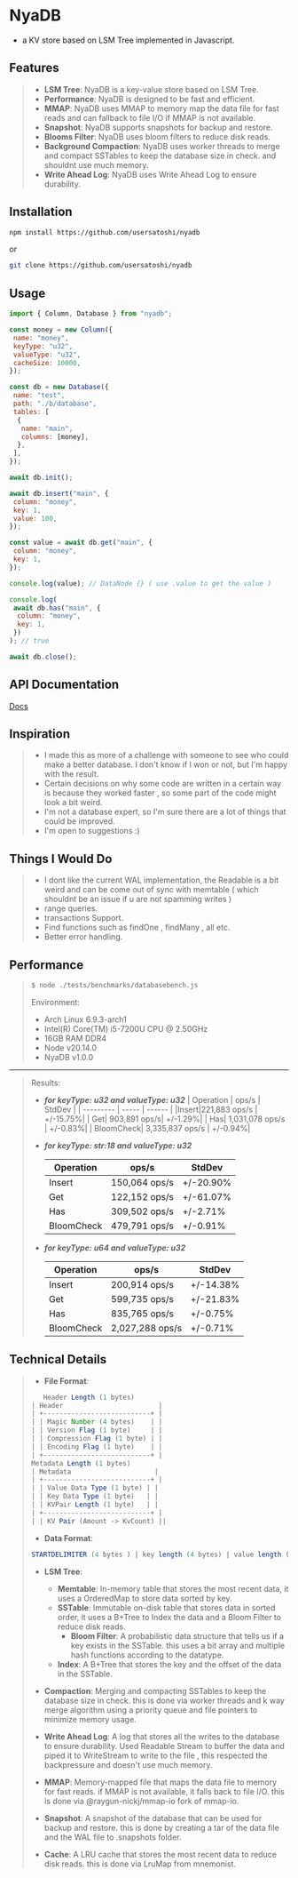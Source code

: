# NyaDB

- a KV store based on LSM Tree implemented in Javascript.

## Features

> - **LSM Tree**: NyaDB is a key-value store based on LSM Tree.
> - **Performance**: NyaDB is designed to be fast and efficient.
> - **MMAP**: NyaDB uses MMAP to memory map the data file for fast reads and can fallback to file I/O if MMAP is not available.
> - **Snapshot**: NyaDB supports snapshots for backup and restore.
> - **Blooms Filter**: NyaDB uses bloom filters to reduce disk reads.
> - **Background Compaction**: NyaDB uses worker threads to merge and compact SSTables to keep the database size in check. and shouldnt use much memory.
> - **Write Ahead Log**: NyaDB uses Write Ahead Log to ensure durability.

## Installation

```bash
npm install https://github.com/usersatoshi/nyadb
```

or

```bash
git clone https://github.com/usersatoshi/nyadb
```

## Usage

```javascript
import { Column, Database } from "nyadb";

const money = new Column({
 name: "money",
 keyType: "u32",
 valueType: "u32",
 cacheSize: 10000,
});

const db = new Database({
 name: "test",
 path: "./b/database",
 tables: [
  {
   name: "main",
   columns: [money],
  },
 ],
});

await db.init();

await db.insert("main", {
 column: "money",
 key: 1,
 value: 100,
});

const value = await db.get("main", {
 column: "money",
 key: 1,
});

console.log(value); // DataNode {} ( use .value to get the value )

console.log(
 await db.has("main", {
  column: "money",
  key: 1,
 })
); // true

await db.close();
```

## API Documentation

[Docs](https://usersatoshi.github.io/nyadb/)

## Inspiration

> - I made this as more of a challenge with someone to see who could make a better database. I don't know if I won or not, but I'm happy with the result.
> - Certain decisions on why some code are written in a certain way is because they worked faster , so some part of the code might look a bit weird.
> - I'm not a database expert, so I'm sure there are a lot of things that could be improved.
> - I'm open to suggestions :)

## Things I Would Do

> - I dont like the current WAL implementation, the Readable is a bit weird and can be come out of sync with memtable ( which shouldnt be an issue if u are not spamming writes )
> - range queries.
> - transactions Support.
> - Find functions such as findOne , findMany , all etc.
> - Better error handling.

## Performance

> ```bash
> $ node ./tests/benchmarks/databasebench.js
> ```
>
> Environment:
>
> - Arch Linux 6.9.3-arch1
> - Intel(R) Core(TM) i5-7200U CPU @ 2.50GHz
> - 16GB RAM DDR4
> - Node v20.14.0
> - NyaDB v1.0.0

---

> Results:
>
> - ***for keyType: u32 and valueType: u32***
>   | Operation | ops/s | StdDev |
>   | --------- | ----- | ------ |
>   |Insert|221,883 ops/s | +/-15.75%|
>   | Get|    903,891 ops/s|  +/-1.29%|
>   | Has|    1,031,078 ops/s | +/-0.83%|
>   | BloomCheck| 3,335,837 ops/s | +/-0.94%|
>
> - ***for keyType: str:18 and valueType: u32***
>
>   | Operation | ops/s | StdDev |
>   | --------- | ----- | ------ |
>   | Insert| 150,064 ops/s | +/-20.90%|
>   | Get| 122,152 ops/s | +/-61.07%|
>   | Has| 309,502 ops/s |+/-2.71%|
>   | BloomCheck| 479,791 ops/s | +/-0.91%|
>
> - ***for keyType: u64 and valueType: u32***
>
>   | Operation | ops/s | StdDev |
>   | --------- | ----- | ------ |
>   | Insert|  200,914 ops/s | +/-14.38%|
>   | Get|  599,735 ops/s | +/-21.83%|
>   | Has|  835,765 ops/s | +/-0.75%|
>   | BloomCheck|  2,027,288 ops/s | +/-0.71%|

## Technical Details

> - **File Format**:
>
> ```javascript
>    Header Length (1 bytes)       
> | Header                        |
> | +---------------------------+ |
> | | Magic Number (4 bytes)    | |
> | | Version Flag (1 byte)     | |
> | | Compression Flag (1 byte) | |
> | | Encoding Flag (1 byte)    | |
> | +---------------------------+ |
> Metadata Length (1 bytes)
> | Metadata                     |
> | +---------------------------+ |
> | | Value Data Type (1 byte) | |
> | | Key Data Type (1 byte)   | |
> | | KVPair Length (1 byte)   | |
> | +---------------------------+ |
> | | KV Pair (Amount -> KvCount) ||
> ```
>
> - **Data Format**:
>
> ```javascript
> STARTDELIMITER (4 bytes ) | key length (4 bytes) | value length (4 bytes) | checksum length (4 bytes) | key (key length) | value (value length) | checksum (4 bytes ) | timestamp (8 bytes) | deleted (1 byte) | ENDDELIMITER (4 bytes) | (repeat for KVS_PER_PAGE times)
> ```
>
> - **LSM Tree**:
>   - **Memtable**: In-memory table that stores the most recent data, it uses a OrderedMap to store data sorted by key.
>   - **SSTable**: Immutable on-disk table that stores data in sorted order, it uses a B+Tree to Index the data and a Bloom Filter to reduce disk reads.
>     - **Bloom Filter**: A probabilistic data structure that tells us if a key exists in the SSTable. this uses a bit array and multiple hash functions according to the datatype.
>   - **Index**: A B+Tree that stores the key and the offset of the data in the SSTable.
> - **Compaction**: Merging and compacting SSTables to keep the database size in check. this is done via worker threads and k way merge algorithm using a priority queue and file pointers to minimize memory usage.
>
> - **Write Ahead Log**: A log that stores all the writes to the database to ensure durability. Used Readable Stream to buffer the data and piped it to WriteStream to write to the file , this respected the backpressure and doesn't use much memory.
>
> - **MMAP**: Memory-mapped file that maps the data file to memory for fast reads. if MMAP is not available, it falls back to file I/O. this is done via @raygun-nickj/mmap-io fork of mmap-io.
>
> - **Snapshot**: A snapshot of the database that can be used for backup and restore. this is done by creating a tar of the data file and the WAL file to .snapshots folder.
>
> - **Cache**: A LRU cache that stores the most recent data to reduce disk reads. this is done via LruMap from mnemonist.
